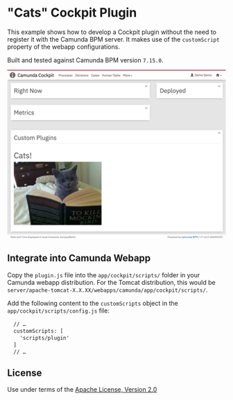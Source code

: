 "Cats" Cockpit Plugin
=====================

This example shows how to develop a Cockpit plugin without the need to register it with the Camunda BPM server. It makes use of the `customScript` property of the webapp configurations.

Built and tested against Camunda BPM version `7.15.0`.

![Screenshot](screenshot.png)


Integrate into Camunda Webapp
-----------------------------

Copy the `plugin.js` file into the `app/cockpit/scripts/` folder in your Camunda webapp distribution. For the Tomcat distribution, this would be `server/apache-tomcat-X.X.XX/webapps/camunda/app/cockpit/scripts/`.

Add the following content to the `customScripts` object in the `app/cockpit/scripts/config.js` file:

```
  // …
  customScripts: [
    'scripts/plugin'
  ]
  // …
```

License
-------

Use under terms of the [Apache License, Version 2.0](http://www.apache.org/licenses/LICENSE-2.0)
